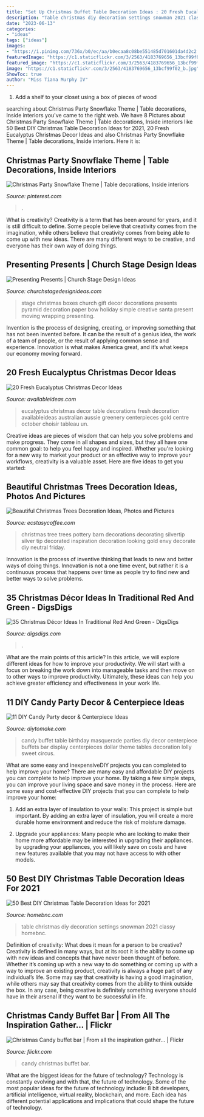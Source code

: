 ```yaml
---
title: "Set Up Christmas Buffet Table Decoration Ideas : 20 Fresh Eucalyptus Christmas Decor Ideas"
description: "Table christmas diy decoration settings snowman 2021 classy homebnc"
date: "2023-06-13"
categories:
- "ideas"
tags: ["ideas"]
images:
- "https://i.pinimg.com/736x/b0/ec/aa/b0ecaa8c08be551485d701601da4d2c2.jpg"
featuredImage: "https://c1.staticflickr.com/3/2563/4183769656_13bcf99f02_b.jpg"
featured_image: "https://c1.staticflickr.com/3/2563/4183769656_13bcf99f02_b.jpg"
image: "https://c1.staticflickr.com/3/2563/4183769656_13bcf99f02_b.jpg"
ShowToc: true
author: "Miss Tiana Murphy IV"
---
```



1. Add a shelf to your closet using a box of pieces of wood 

	

		
searching about Christmas Party Snowflake Theme | Table decorations, Inside interiors you've came to the right web. We have 8 Pictures about Christmas Party Snowflake Theme | Table decorations, Inside interiors like 50 Best DIY Christmas Table Decoration Ideas for 2021, 20 Fresh Eucalyptus Christmas Decor Ideas and also Christmas Party Snowflake Theme | Table decorations, Inside interiors. Here it is:
		
    
## Christmas Party Snowflake Theme | Table Decorations, Inside Interiors

<img loading=lazy src="https://i.pinimg.com/736x/b0/ec/aa/b0ecaa8c08be551485d701601da4d2c2.jpg" onerror="this.onerror=null;this.src='https://tse2.mm.bing.net/th?id=OIP.CVyJWntRhN_Yp8sI5OJKnwHaJ3&amp;pid=15.1';" alt="Christmas Party Snowflake Theme | Table decorations, Inside interiors">

_Source: pinterest.com_

>. 

	

What is creativity?
Creativity is a term that has been around for years, and it is still difficult to define. Some people believe that creativity comes from the imagination, while others believe that creativity comes from being able to come up with new ideas. There are many different ways to be creative, and everyone has their own way of doing things.

    
## Presenting Presents | Church Stage Design Ideas

<img loading=lazy src="http://www.churchstagedesignideas.com/wp-content/uploads/2013/09/noid-Gift_Pyramid.jpg" onerror="this.onerror=null;this.src='https://tse3.mm.bing.net/th?id=OIP.VsuJQJqY99s5Pu6dL_1TBQHaFj&amp;pid=15.1';" alt="Presenting Presents | Church Stage Design Ideas">

_Source: churchstagedesignideas.com_

>stage christmas boxes church gift decor decorations presents pyramid decoration paper bow holiday simple creative santa present moving wrapping presenting. 

	

Invention is the process of designing, creating, or improving something that has not been invented before. It can be the result of a genius idea, the work of a team of people, or the result of applying common sense and experience. Innovation is what makes America great, and it’s what keeps our economy moving forward.

    
## 20 Fresh Eucalyptus Christmas Decor Ideas

<img loading=lazy src="http://availableideas.com/wp-content/uploads/2015/09/fresh-and-original-eucalyptus-christmas-ideas-19.jpg" onerror="this.onerror=null;this.src='https://tse4.mm.bing.net/th?id=OIP.Hd_fNFxpzmaU2oOogrEw9wHaLH&amp;pid=15.1';" alt="20 Fresh Eucalyptus Christmas Decor Ideas">

_Source: availableideas.com_

>eucalyptus christmas decor table decorations fresh decoration availableideas australian aussie greenery centerpieces gold centre october choisir tableau un. 

	

Creative ideas are pieces of wisdom that can help you solve problems and make progress. They come in all shapes and sizes, but they all have one common goal: to help you feel happy and inspired. Whether you're looking for a new way to market your product or an effective way to improve your workflows, creativity is a valuable asset. Here are five ideas to get you started: 

    
## Beautiful Christmas Trees Decoration Ideas, Photos And Pictures

<img loading=lazy src="http://i0.wp.com/www.ecstasycoffee.com/wp-content/uploads/2014/12/Silvertip-Christmas-Tree1.jpg" onerror="this.onerror=null;this.src='https://tse1.mm.bing.net/th?id=OIP.y-UQunzh4L7fGcLTLtoKjwHaLH&amp;pid=15.1';" alt="Beautiful Christmas Trees Decoration Ideas, Photos and Pictures">

_Source: ecstasycoffee.com_

>christmas tree trees pottery barn decorations decorating silvertip silver tip decorated inspiration decoration looking gold envy decorate diy neutral friday. 

	

Innovation is the process of inventive thinking that leads to new and better ways of doing things. Innovation is not a one time event, but rather it is a continuous process that happens over time as people try to find new and better ways to solve problems.

    
## 35 Christmas Décor Ideas In Traditional Red And Green - DigsDigs

<img loading=lazy src="https://www.digsdigs.com/photos/christmas-home-decor-ideas-in-traditional-red-and-green-8-554x831.jpg" onerror="this.onerror=null;this.src='https://tse2.mm.bing.net/th?id=OIP.VyuQtyTQTpY-uDtvrXBbcwHaLH&amp;pid=15.1';" alt="35 Christmas Décor Ideas In Traditional Red And Green - DigsDigs">

_Source: digsdigs.com_

>. 

	

What are the main points of this article?
In this article, we will explore different ideas for how to improve your productivity. We will start with a focus on breaking the work down into manageable tasks and then move on to other ways to improve productivity. Ultimately, these ideas can help you achieve greater efficiency and effectiveness in your work life.

    
## 11 DIY Candy Party Decor &amp; Centerpiece Ideas

<img loading=lazy src="https://www.diytomake.com/wp-content/uploads/2015/10/party-ideas-candy-buffet.jpg" onerror="this.onerror=null;this.src='https://tse2.mm.bing.net/th?id=OIP.pFmsEyA94bnu7RzMKQVsxQHaGh&amp;pid=15.1';" alt="11 DIY Candy Party decor &amp; Centerpiece Ideas">

_Source: diytomake.com_

>candy buffet table birthday masquerade parties diy decor centerpiece buffets bar display centerpieces dollar theme tables decoration lolly sweet circus. 

	

What are some easy and inexpensiveDIY projects you can completed to help improve your home?
There are many easy and affordable DIY projects you can complete to help improve your home. By taking a few simple steps, you can improve your living space and save money in the process. Here are some easy and cost-effective DIY projects that you can complete to help improve your home: 
1. Add an extra layer of insulation to your walls: This project is simple but important. By adding an extra layer of insulation, you will create a more durable home environment and reduce the risk of moisture damage. 

2. Upgrade your appliances: Many people who are looking to make their home more affordable may be interested in upgrading their appliances. by upgrading your appliances, you will likely save on costs and have new features available that you may not have access to with other models. 


    
## 50 Best DIY Christmas Table Decoration Ideas For 2021

<img loading=lazy src="https://homebnc.com/homeimg/2016/10/04-diy-christmas-table-decoration-ideas-homebnc.jpg" onerror="this.onerror=null;this.src='https://tse2.mm.bing.net/th?id=OIP.Zcba9nIY0nIgqH3PznY0ngHaJ4&amp;pid=15.1';" alt="50 Best DIY Christmas Table Decoration Ideas for 2021">

_Source: homebnc.com_

>table christmas diy decoration settings snowman 2021 classy homebnc. 

	

Definition of creativity: What does it mean for a person to be creative?
Creativity is defined in many ways, but at its root it is the ability to come up with new ideas and concepts that have never been thought of before. Whether it’s coming up with a new way to do something or coming up with a way to improve an existing product, creativity is always a huge part of any individual’s life. Some may say that creativity is having a good imagination, while others may say that creativity comes from the ability to think outside the box. In any case, being creative is definitely something everyone should have in their arsenal if they want to be successful in life.

    
## Christmas Candy Buffet Bar | From All The Inspiration Gather… | Flickr

<img loading=lazy src="https://c1.staticflickr.com/3/2563/4183769656_13bcf99f02_b.jpg" onerror="this.onerror=null;this.src='https://tse3.mm.bing.net/th?id=OIP.Liae-8DNQASKxO-A7HgJFwHaFj&amp;pid=15.1';" alt="Christmas Candy buffet bar | From all the inspiration gather… | Flickr">

_Source: flickr.com_

>candy christmas buffet bar. 

	

What are the biggest ideas for the future of technology?
Technology is constantly evolving and with that, the future of technology. Some of the most popular ideas for the future of technology include: 8 bit developers, artificial intelligence, virtual reality, blockchain, and more. Each idea has different potential applications and implications that could shape the future of technology.

